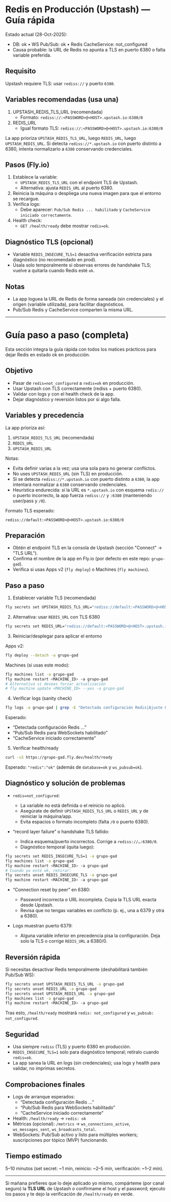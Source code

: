 # Redis en Producción (Upstash) — Guía rápida

Estado actual (28-Oct-2025):
- DB: ok • WS Pub/Sub: ok • Redis CacheService: not_configured
- Causa probable: la URL de Redis no apunta a TLS en puerto 6380 o falta variable preferida.

## Requisito
Upstash requiere TLS: usar `rediss://` y puerto `6380`.

## Variables recomendadas (usa una)
1) UPSTASH_REDIS_TLS_URL (recomendada)
   - Formato: `rediss://:<PASSWORD>@<HOST>.upstash.io:6380/0`
2) REDIS_URL
   - Igual formato TLS: `rediss://:<PASSWORD>@<HOST>.upstash.io:6380/0`

La app prioriza `UPSTASH_REDIS_TLS_URL`, luego `REDIS_URL`, luego `UPSTASH_REDIS_URL`. Si detecta `rediss://*.upstash.io` con puerto distinto a 6380, intenta normalizarlo a `6380` conservando credenciales.

## Pasos (Fly.io)
1. Establece la variable:
   - `UPSTASH_REDIS_TLS_URL` con el endpoint TLS de Upstash.
   - Alternativa: ajusta `REDIS_URL` al puerto 6380.
2. Reinicia la máquina o despliega una nueva imagen para que el entorno se recargue.
3. Verifica logs:
   - Debe aparecer: `Pub/Sub Redis ... habilitado` y `CacheService iniciado correctamente`.
4. Health check:
   - `GET /health/ready` debe mostrar `redis=ok`.

## Diagnóstico TLS (opcional)
- Variable `REDIS_INSECURE_TLS=1` desactiva verificación estricta para diagnóstico (no recomendado en prod).
- Úsala solo temporalmente si observas errores de handshake TLS; vuelve a quitarla cuando Redis esté `ok`.

## Notas
- La app loguea la URL de Redis de forma saneada (sin credenciales) y el origen (variable utilizada), para facilitar diagnósticos.
- Pub/Sub Redis y CacheService comparten la misma URL.

---

# Guía paso a paso (completa)

Esta sección integra la guía rápida con todos los matices prácticos para dejar Redis en estado ok en producción.

## Objetivo

- Pasar de `redis=not_configured` a `redis=ok` en producción.
- Usar Upstash con TLS correctamente (rediss + puerto 6380).
- Validar con logs y con el health check de la app.
- Dejar diagnóstico y reversión listos por si algo falla.

## Variables y precedencia

La app prioriza así:
1) `UPSTASH_REDIS_TLS_URL` (recomendada)
2) `REDIS_URL`
3) `UPSTASH_REDIS_URL`

Notas:
- Evita definir varias a la vez; usa una sola para no generar conflictos.
- No uses `UPSTASH_REDIS_URL` (sin TLS) en producción.
- Si se detecta `rediss://*.upstash.io` con puerto distinto a `6380`, la app intentará normalizar a `6380` conservando credenciales.
- Heurística endurecida: si la URL es `*.upstash.io` con esquema `redis://` o puerto incorrecto, la app fuerza `rediss://` y `:6380` (manteniendo user/pass y `/0`).

Formato TLS esperado:

```
rediss://default:<PASSWORD>@<HOST>.upstash.io:6380/0
```

## Preparación

- Obtén el endpoint TLS en la consola de Upstash (sección "Connect" → "TLS URL").
- Confirma el nombre de la app en Fly.io (por defecto en este repo: `grupo-gad`).
- Verifica si usas Apps v2 (`fly deploy`) o Machines (`fly machines`).

## Paso a paso

1) Establecer variable TLS (recomendada)

```bash
fly secrets set UPSTASH_REDIS_TLS_URL="rediss://default:<PASSWORD>@<HOST>.upstash.io:6380/0" -a grupo-gad
```

2) Alternativa: usar `REDIS_URL` con TLS 6380

```bash
fly secrets set REDIS_URL="rediss://default:<PASSWORD>@<HOST>.upstash.io:6380/0" -a grupo-gad
```

3) Reiniciar/desplegar para aplicar el entorno

Apps v2:

```bash
fly deploy --detach -a grupo-gad
```

Machines (si usas este modo):

```bash
fly machines list -a grupo-gad
fly machine restart <MACHINE_ID> -a grupo-gad
# Alternativa si deseas forzar actualización
# fly machine update <MACHINE_ID> --yes -a grupo-gad
```

4) Verificar logs (sanity check)

```bash
fly logs -a grupo-gad | grep -E "Detectada configuración Redis|Ajuste Upstash TLS|Pub/Sub Redis|CacheService iniciado|SSL|TLS|error"
```

Esperado:
- “Detectada configuración Redis …”
- “Pub/Sub Redis para WebSockets habilitado”
- “CacheService iniciado correctamente”

5) Verificar health/ready

```bash
curl -sS https://grupo-gad.fly.dev/health/ready
```

Esperado: `"redis":"ok"` (además de `database=ok` y `ws_pubsub=ok`).

## Diagnóstico y solución de problemas

- `redis=not_configured`:
   - La variable no está definida o el reinicio no aplicó.
   - Asegúrate de definir `UPSTASH_REDIS_TLS_URL` o `REDIS_URL` y de reiniciar la máquina/app.
   - Evita espacios o formato incompleto (falta `/0` o puerto 6380).

- “record layer failure” o handshake TLS fallido:
   - Indica esquema/puerto incorrectos. Corrige a `rediss://…:6380/0`.
   - Diagnóstico temporal (quita luego):

```bash
fly secrets set REDIS_INSECURE_TLS=1 -a grupo-gad
fly machines list -a grupo-gad
fly machine restart <MACHINE_ID> -a grupo-gad
# Cuando ya esté ok, retirar:
fly secrets unset REDIS_INSECURE_TLS -a grupo-gad
fly machine restart <MACHINE_ID> -a grupo-gad
```

- “Connection reset by peer” en 6380:
   - Password incorrecta o URL incompleta. Copia la TLS URL exacta desde Upstash.
   - Revisa que no tengas variables en conflicto (p. ej., una a 6379 y otra a 6380).

- Logs muestran puerto 6379:
   - Alguna variable inferior en precedencia pisa la configuración. Deja solo la TLS o corrige `REDIS_URL` a 6380/0.

## Reversión rápida

Si necesitas desactivar Redis temporalmente (deshabilitará también Pub/Sub WS):

```bash
fly secrets unset UPSTASH_REDIS_TLS_URL -a grupo-gad
fly secrets unset REDIS_URL -a grupo-gad
fly secrets unset UPSTASH_REDIS_URL -a grupo-gad
fly machines list -a grupo-gad
fly machine restart <MACHINE_ID> -a grupo-gad
```

Tras esto, `/health/ready` mostrará `redis: not_configured` y `ws_pubsub: not_configured`.

## Seguridad

- Usa siempre `rediss` (TLS) y puerto 6380 en producción.
- `REDIS_INSECURE_TLS=1` solo para diagnóstico temporal; retíralo cuando `redis=ok`.
- La app sanea la URL en logs (sin credenciales); usa logs y health para validar, no imprimas secretos.

## Comprobaciones finales

- Logs de arranque esperados:
   - “Detectada configuración Redis …”
   - “Pub/Sub Redis para WebSockets habilitado”
   - “CacheService iniciado correctamente”
- Health: `/health/ready` → `redis: ok`
- Métricas (opcional): `/metrics` → `ws_connections_active`, `ws_messages_sent`, `ws_broadcasts_total`.
- WebSockets: Pub/Sub activo y listo para múltiples workers; suscripciones por tópico (MVP) funcionando.

## Tiempo estimado

5–10 minutos (set secret: ~1 min, reinicio: ~2–5 min, verificación: ~1–2 min).

---

Si mañana prefieres que lo deje aplicado yo mismo, compárteme (por canal seguro) la **TLS URL** de Upstash o confírmame el host y el password; ejecuto los pasos y te dejo la verificación de `/health/ready` en verde.
